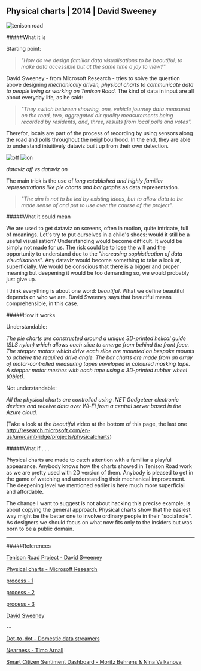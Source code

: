 ## Physical charts | 2014 | David Sweeney

![tenison road](http://i.imgur.com/lACMb5x.jpg?1)

#####What it is

Starting point:

>_"How do we design familiar data visualisations to be beautiful,
to make data accessible but at the same time a joy to view?"_

David Sweeney - from Microsoft Research - tries to solve the question above designing _mechanically driven, physical charts to communicate data to people living or working on Tenison Road._ The kind of data in input are all about everyday life, as he said:

>_"They switch between showing, one, vehicle journey data measured on the road, two, aggregated air quality measurements being recorded by residents, and, three, results from local polls and votes"._

Therefor, locals are part of the process of recording by using sensors along the road and polls throughout the neighbourhood. In the end, they are able to understand intuitively dataviz built up from their own detection.

![off](http://i.imgur.com/vyDSR08.jpg?1) ![on](http://i.imgur.com/Lp1pxml.jpg?1)

_dataviz off vs dataviz on_

The main trick is the use of _long established and highly familiar representations like pie charts and bar graphs_ as data representation.

>_"The aim is not to be led by existing ideas, but to allow data to be made sense of and put to use over the course of the project"._

#####What it could mean

We are used to get dataviz on screens, often in motion, quite intricate, full of meanings. 
Let's try to put ourselves in a child's shoes: would it still be a useful visualisation? Understanding would become difficult. It would be simply not made for us. 
The risk could be to lose the will and the opportunity to understand due to the "_increasing sophistication of data visualisations_". Any dataviz would become something to take a look at, superficially. We would be conscious that there is a bigger and proper meaning but deepening it would be too demanding so, we would probably just give up.

I think everything is about one word: _beautiful_. What we define beautiful depends on who we are. David Sweeney says that beautiful means comprehensible, in this case.

#####How it works

Understandable:

_The pie charts are constructed around a unique 3D-printed helical guide (SLS nylon) which allows each slice to emerge from behind the front face. The stepper motors which drive each slice are mounted on bespoke mounts to acheive the required drive angle. The bar charts are made from an array of motor-controlled measuring tapes enveloped in coloured masking tape. A stepper motor meshes with each tape using a 3D-printed rubber wheel (Objet)._

Not understandable:

_All the physical charts are controlled using .NET Gadgeteer electronic devices and receive data over Wi-Fi from a central server based in the Azure cloud._

(Take a look at the _beautiful_ video at the bottom of this page, the last one http://research.microsoft.com/en-us/um/cambridge/projects/physicalcharts)

#####What if . . .

Physical charts are made to catch attention with a familiar a playful appearance. Anybody knows how the charts showed in Tenison Road work as we are pretty used with 2D version of them. Anybody is pleased to get in the game of watching and understanding their mechanical improvement. The deepening level we mentioned earlier is here much more superficial and affordable.

The change I want to suggest is not about hacking this precise example, is about copying the general approach. Physical charts show that the easiest way might be the better one to involve ordinary people in their "social role". As designers we should focus on what now fits only to the insiders but was born to be a public domain.

---

#####References

[Tenison Road Project - David Sweeney](http://tenisonroad.com/)

[Physical charts - Microsoft Research](http://research.microsoft.com/en-us/um/cambridge/projects/physicalcharts/)

[process - 1](http://davidsweeney.co.uk/391013/5810647/gallery/process-physical-charts)

[process - 2](https://vimeo.com/119573564)

[process - 3](https://vimeo.com/119573562)

[David Sweeney](http://davidsweeney.co.uk/)

--

[Dot-to-dot - Domestic data streamers](http://domesticstreamers.com/project/dot-to-dot/)

[Nearness - Timo Arnall](https://vimeo.com/6588461)

[Smart Citizen Sentiment Dashboard - Moritz Behrens & Nina Valkanova](https://vimeo.com/126112144)
